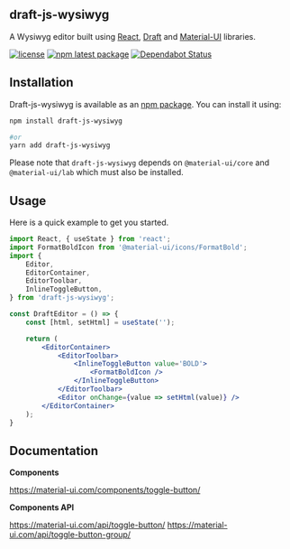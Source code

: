 ## draft-js-wysiwyg ##

A Wysiwyg editor built using [React](https://reactjs.org/), [Draft](https://draftjs.org/) and [Material-UI](https://material-ui.com/) libraries.

[![license](https://img.shields.io/badge/license-MIT-blue.svg)](https://github.com/romainleduc/draft-js-wysiwyg/blob/master/LICENSE)
[![npm latest package](https://img.shields.io/npm/v/draft-js-wysiwyg/latest.svg)](https://www.npmjs.com/package/draft-js-wysiwyg)
[![Dependabot Status](https://api.dependabot.com/badges/status?host=github&repo=romainleduc/draft-js-wysiwyg)](https://dependabot.com)

## Installation

Draft-js-wysiwyg is available as an [npm package](https://www.npmjs.com/package/draft-js-wysiwyg). You can install it using:

```sh
npm install draft-js-wysiwyg

#or
yarn add draft-js-wysiwyg
```

Please note that `draft-js-wysiwyg` depends on `@material-ui/core` and `@material-ui/lab` which must also be installed.

## Usage

Here is a quick example to get you started.

```jsx
import React, { useState } from 'react';
import FormatBoldIcon from '@material-ui/icons/FormatBold';
import {
    Editor,
    EditorContainer,
    EditorToolbar,
    InlineToggleButton,
} from 'draft-js-wysiwyg';

const DraftEditor = () => {
    const [html, setHtml] = useState('');

    return (
        <EditorContainer>
            <EditorToolbar>
                <InlineToggleButton value='BOLD'>
                    <FormatBoldIcon />
                </InlineToggleButton>
            </EditorToolbar>
            <Editor onChange={value => setHtml(value)} />
        </EditorContainer>
    );
}
```

## Documentation

**Components**

https://material-ui.com/components/toggle-button/

**Components API**

https://material-ui.com/api/toggle-button/
https://material-ui.com/api/toggle-button-group/
